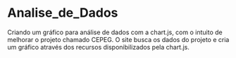 # Analise_de_Dados
Criando um gráfico para análise de dados com a chart.js, com o intuito de melhorar o projeto chamado CEPEG. O site busca os dados do projeto e cria um gráfico através dos recursos disponibilizados pela chart.js.
